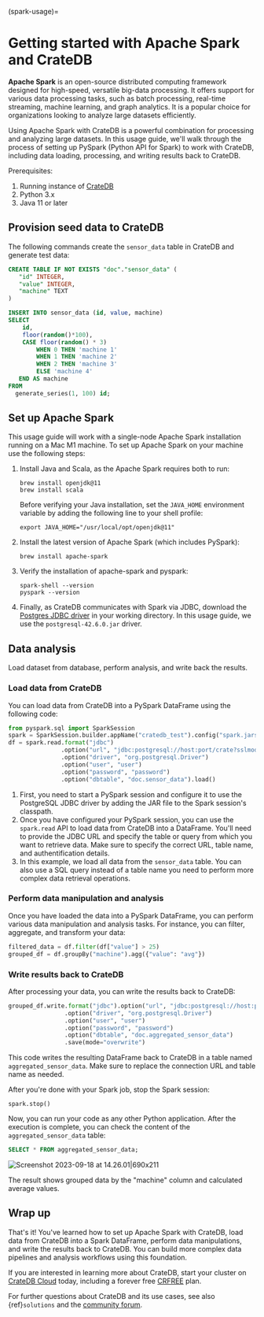 (spark-usage)=
# Getting started with Apache Spark and CrateDB

**Apache Spark** is an open-source distributed computing framework designed for high-speed, versatile big-data processing. It offers support for various data processing tasks, such as batch processing, real-time streaming, machine learning, and graph analytics. It is a popular choice for organizations looking to analyze large datasets efficiently.

Using Apache Spark with CrateDB is a powerful combination for processing and analyzing large datasets. In this usage guide, we'll walk through the process of setting up PySpark (Python API for Spark) to work with CrateDB, including data loading, processing, and writing results back to CrateDB.

Prerequisites:

1. Running instance of [CrateDB](https://console.cratedb.cloud/)
2. Python 3.x
3. Java 11 or later

## Provision seed data to CrateDB

The following commands create the `sensor_data` table in CrateDB and generate test data:

```sql
CREATE TABLE IF NOT EXISTS "doc"."sensor_data" (
   "id" INTEGER,
   "value" INTEGER,
   "machine" TEXT
)
```

```sql
INSERT INTO sensor_data (id, value, machine)
SELECT
    id,
    floor(random()*100),
    CASE floor(random() * 3)
        WHEN 0 THEN 'machine 1'
        WHEN 1 THEN 'machine 2'
        WHEN 2 THEN 'machine 3'
        ELSE 'machine 4'
   END AS machine
FROM 
  generate_series(1, 100) id;
```

## Set up Apache Spark

This usage guide will work with a single-node Apache Spark installation running on a Mac M1 machine. To set up Apache Spark on your machine use the following steps:

1. Install Java and Scala, as the Apache Spark requires both to run:

   ```shell
   brew install openjdk@11
   brew install scala
   ```

   Before verifying your Java installation, set the `JAVA_HOME` environment variable by adding the following line to your shell profile:

   `export JAVA_HOME="/usr/local/opt/openjdk@11"`

2. Install the latest version of Apache Spark (which includes PySpark):

   ```shell
   brew install apache-spark
   ```

3. Verify the installation of apache-spark and pyspark:

   ```shell
   spark-shell --version
   pyspark --version
   ```

4. Finally, as CrateDB communicates with Spark via JDBC, download the [Postgres JDBC driver](https://jdbc.postgresql.org/download/) in your working directory.
   In this usage guide, we use the `postgresql-42.6.0.jar` driver.


## Data analysis

Load dataset from database, perform analysis, and write back the results.

### Load data from CrateDB

You can load data from CrateDB into a PySpark DataFrame using the following code:

```python
from pyspark.sql import SparkSession
spark = SparkSession.builder.appName("cratedb_test").config("spark.jars", "postgresql-42.6.0.jar").getOrCreate()
df = spark.read.format("jdbc")
               .option("url", "jdbc:postgresql://host:port/crate?sslmode=require")
               .option("driver", "org.postgresql.Driver")
               .option("user", "user")
               .option("password", "password")
               .option("dbtable", "doc.sensor_data").load()
```

1. First, you need to start a PySpark session and configure it to use the PostgreSQL JDBC driver by adding the JAR file to the Spark session's classpath.
2. Once you have configured your PySpark session, you can use the `spark.read` API to load data from CrateDB into a DataFrame. You'll need to provide the JDBC URL and specify the table or query from which you want to retrieve data. Make sure to specify the correct URL, table name, and authentification details.
3. In this example, we load all data from the `sensor_data` table. You can also use a SQL query instead of a table name you need to perform more complex data retrieval operations.

### Perform data manipulation and analysis

Once you have loaded the data into a PySpark DataFrame, you can perform various data manipulation and analysis tasks. For instance, you can filter, aggregate, and transform your data:

```python
filtered_data = df.filter(df["value"] > 25)
grouped_df = df.groupBy("machine").agg({"value": "avg"})
```

### **Write results back to CrateDB**

After processing your data, you can write the results back to CrateDB:

```python
grouped_df.write.format("jdbc").option("url", "jdbc:postgresql://host:port/crate?sslmode=require")
                .option("driver", "org.postgresql.Driver")
                .option("user", "user")
                .option("password", "password")
                .option("dbtable", "doc.aggregated_sensor_data")
                .save(mode="overwrite")
```

This code writes the resulting DataFrame back to CrateDB in a table named `aggregated_sensor_data`. Make sure to replace the connection URL and table name as needed.

After you're done with your Spark job, stop the Spark session:

`spark.stop()`

Now, you can run your code as any other Python application. After the execution is complete, you can check the content of the `aggregated_sensor_data` table:

```sql
SELECT * FROM aggregated_sensor_data;
```

![Screenshot 2023-09-18 at 14.26.01|690x211](https://us1.discourse-cdn.com/flex020/uploads/crate/original/2X/2/2dbf40b9655d79097d942d953f6f12ae59758c56.png)

The result shows grouped data by the "machine" column and calculated average values.

## Wrap up

That's it! You've learned how to set up Apache Spark with CrateDB, load data from CrateDB into a Spark DataFrame, perform data manipulations, and write the results back to CrateDB. You can build more complex data pipelines and analysis workflows using this foundation.

If you are interested in learning more about CrateDB, start your cluster on
[CrateDB Cloud](https://console.cratedb.cloud/) today, including a forever free
[CRFREE](https://crate.io/lp-crfree) plan.

For further questions about CrateDB and its use cases, see also {ref}`solutions` and
the [community forum](https://community.cratedb.com/).
